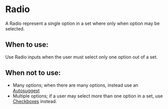 # Radio

A Radio represent a single option in a set where only when option may be selected.

## When to use:

Use Radio inputs when the user must select only one option out of a set.

## When not to use:

- Many options; when there are many options, instead use an [Autosuggest](/components/detail/autosuggest)
- Multiple options; if a user may select more than one option in a set, use [Checkboxes](/components/detail/checkbox) instead.
